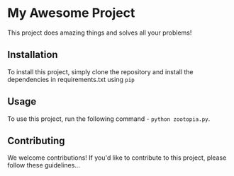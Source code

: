 # My Awesome Project

This project does amazing things and solves all your problems!

## Installation

To install this project, simply clone the repository and install the dependencies in requirements.txt using `pip`

## Usage

To use this project, run the following command - `python zootopia.py`.

## Contributing

We welcome contributions! If you'd like to contribute to this project, please follow these guidelines...
